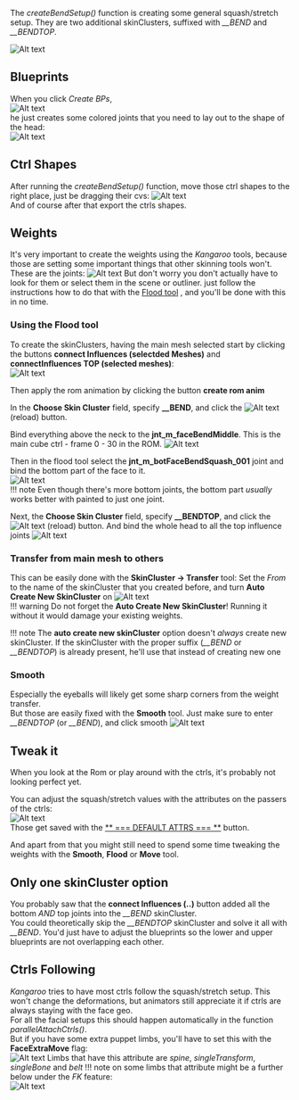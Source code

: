 
The *createBendSetup()* function is creating some general squash/stretch setup. They are two additional skinClusters, suffixed with *__BEND* and *__BENDTOP*.

![Alt text](../images/bend_presentation.gif)  


## Blueprints
When you click *Create BPs*,  
![Alt text](../images/bend_createBPs.jpg)   
he just creates some colored joints that you need to lay out to the shape of the head:  
![Alt text](../images/bend_blueprints.jpg)


## Ctrl Shapes
After running the *createBendSetup()* function, move those ctrl shapes to the right place, just be dragging their cvs:
![Alt text](../images/bend_ctrlshapes.jpg)  
And of course after that export the ctrls shapes.

## Weights
It's very important to create the weights using the *Kangaroo* tools, because those are setting some important things
that other skinning tools won't.  
These are the joints:
![Alt text](../images/bend_joints.jpg)
But don't worry you don't actually have to look for them or select them in the scene or outliner. just follow the instructions
how to do that with the [Flood tool](../tools/toolsSkinCluster.md#flood) , and you'll be done with this in no time.


### Using the Flood tool
To create the skinClusters, having the main mesh selected start by clicking the buttons **connect Influences (selectded Meshes)** and 
**connectInfluences TOP (selected meshes)**:  
![Alt text](../images/bend_bindButtons.jpg)  

Then apply the rom animation by clicking the button **create rom anim**

In the **Choose Skin Cluster** field, specify **__BEND**, and click the ![Alt text](../images/python_reloadButtonSmall.jpg) (reload) button.

Bind everything above the neck to the **jnt_m_faceBendMiddle**. This is the main cube ctrl - frame 0 - 30 in the ROM.
![Alt text](../images/bend_mainInfluence.jpg)

Then in the flood tool select the **jnt_m_botFaceBendSquash_001** joint and bind the bottom part of the face to it.  
![Alt text](../images/bend_botInfluence2.jpg)  
!!! note 
    Even though there's more bottom joints, the bottom part *usually* works better with painted to just one joint.


Next, the **Choose Skin Cluster** field, specify **__BENDTOP**, and click the ![Alt text](../images/python_reloadButtonSmall.jpg) (reload) button.
And bind the whole head to all the top influence joints
![Alt text](../images/bend_topInfluences.jpg)


### Transfer from main mesh to others
This can be easily done with the **SkinCluster -> Transfer** tool:
Set the *From* to the name of the skinCluster that you created before, and turn  **Auto Create New SkinCluster** on 
![Alt text](../images/bend_transferSkinclusters.jpg)  
!!! warning
    Do not forget the **Auto Create New SkinCluster**! Running it without it would damage your existing weights.

!!! note
    The **auto create new skinCluster** option doesn't *always* create new skinCluster. If the skinCluster with
    the proper suffix (*__BEND* or *__BENDTOP*) is already present, he'll use that instead of creating new one


### Smooth
Especially the eyeballs will likely get some sharp corners from the weight transfer.  
But those are easily fixed with the **Smooth** tool. Just make sure to enter *__BENDTOP* (or  *__BEND*), and click smooth
![Alt text](../images/bend_smooth.jpg)


## Tweak it
When you look at the Rom or play around with the ctrls, it's probably not looking perfect yet.  

You can adjust the squash/stretch values with the attributes on the passers of the ctrls:  
![Alt text](../images/bend_passerValues.jpg)  
Those get saved with the [** === DEFAULT ATTRS === **](faceGeneral.md#defaultattrs) button.

And apart from that you might still need to spend some time tweaking the weights with the **Smooth**, **Flood** or **Move** tool.

## Only one skinCluster option
You probably saw that the **connect Influences (..)** button added all the bottom *AND* top joints into the *__BEND* skinCluster.  
You could theoretically skip the *__BENDTOP* skinCluster and solve it all with *__BEND*. You'd just have to adjust the blueprints
so the lower and upper blueprints are not overlapping each other.


## Ctrls Following
*Kangaroo* tries to have most ctrls follow the squash/stretch setup. This won't change the deformations, but animators still
appreciate it if ctrls are always staying with the face geo.  
For all the facial setups this should happen automatically in the function *parallelAttachCtrls()*.    
But if you have some extra puppet limbs, you'll have to set this with the **FaceExtraMove** flag:   
![Alt text](../images/bend_faceExtraMove.jpg)
Limbs that have this attribute are *spine*, *singleTransform*, *singleBone* and *belt*
!!! note
    on some limbs that attribute might be a further below under the *FK* feature:   
    ![Alt text](../images/bend_faceExtraMove2.jpg)
